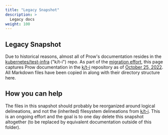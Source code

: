 ```yaml
---
title: "Legacy Snapshot"
description: >
  Legacy docs
weight: 100
---
```


## Legacy Snapshot

Due to historical reasons, almost all of Prow's documentation resides in the
[kubernetes/test-infra][k/t-i] ("k/t-i") repo. As part of the [migration
effort](https://github.com/kubernetes-sigs/prow/issues/4), this page captures
Prow documentation in the [k/t-i][] repository as of [October
25,
2022](https://github.com/kubernetes/test-infra/tree/ad35c59116f550a260de4fed95438fb43188ff1a).
All Markdown files have been copied in along with their directory structure
here.

## How you can help

The files in this snapshot should probably be reorganized around logical
delineations, and not the (inherited) filesystem delineations from [k/t-i][].
This is an ongoing effort and the goal is to one day delete this snapshot
altogether (to be replaced by equivalent documentation outside of this folder).

[k8s]: https://github.com/kubernetes/kubernetes
[k/t-i]: https://github.com/kubernetes/test-infra
